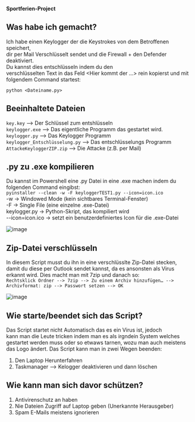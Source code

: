 **Sportferien-Project**

## Was habe ich gemacht?
Ich habe einen Keylogger der die Keystrokes von dem Betroffenen speichert,    
dir per Mail Verschlüsselt sendet und die Firewall + den Defender deaktiviert.  
Du kannst dies entschlüsseln indem du den  
verschlüsselten Text in das Feld <Hier kommt der ...> rein kopierst und mit  
folgendem Command startest:  

`python <Dateiname.py>`  

## Beeinhaltete Dateien
`key.key` --> Der Schlüssel zum entshlüsseln  
`keylogger.exe` --> Das eigentliche Programm das gestartet wird.  
`keylogger.py` --> Das Keylogger Programm  
`keylogger_Entschlüsselung.py` --> Das entschlüsselungs Programm  
`AttackeKeyloggerZIP.zip` --> Die Attacke (z.B. per Mail)  

## .py zu .exe kompilieren
Du kannst im Powershell eine .py Datei in eine .exe machen indem du folgenden Command eingibst:  
`pyinstaller --clean -w -F keyloggerTEST1.py --icon=icon.ico`   
-w → Windowed Mode (kein sichtbares Terminal-Fenster)  
-F → Single File (eine einzelne .exe-Datei)  
keylogger.py → Python-Skript, das kompiliert wird  
--icon=icon.ico → setzt ein benutzerdefiniertes Icon für die .exe-Datei  

![image](https://github.com/user-attachments/assets/3ce03eb0-ae27-4cca-9a5b-dcf720e41cac)


## Zip-Datei verschlüsseln
In diesem Script musst du ihn in eine verschlüsslte Zip-Datei stecken,  
damit du diese per Outlook sendet kannst, da es ansonsten als Virus  
erkannt wird. Dies macht man mit 7zip und danach so:  
`Rechtsklick Ordner --> 7zip --> Zu einem Archiv hinzufügen… --> Archivformat: zip --> Passwort setzen --> OK`  

![image](https://github.com/user-attachments/assets/8677fc7b-c5c0-4bea-8ec6-7ede3ea21f73)

## Wie starte/beendet sich das Script?
Das Script startet nicht Automatisch das es ein Virus ist, jedoch  
kann man die Leute tricken indem man es als irgndein System welches  
gestartet werden muss oder so etwaws tarnen, wozu man auch meistens  
das Logo ändert. Das Script kann man in zwei Wegen beenden:  
1. Den Laptop Herunterfahren
2. Taskmanager --> Kelogger deaktivieren und dann löschen

## Wie kann man sich davor schützen?
1. Antivirenschutz an haben
2. Nie Dateien Zugriff auf Laptop geben (Unerkannte Herausgeber)
3. Spam E-Mails meistens ignorieren
